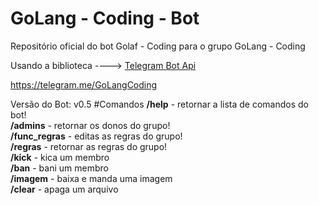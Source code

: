 # GoLang - Coding - Bot
Repositório oficial do bot Golaf - Coding para o grupo GoLang - Coding<p>
Usando a biblioteca ----> <a href="https://github.com/go-telegram-bot-api/telegram-bot-api">Telegram Bot Api</a><p>
https://telegram.me/GoLangCoding<p>
Versão do Bot: v0.5 
#Comandos
<b>/help</b> - retornar a lista de comandos do bot!<br>
<b>/admins</b> - retornar os donos do grupo!<br>
<b>/func_regras</b> - editas as regras do grupo!<br>
<b>/regras</b> - retornar as regras do grupo!<br>
<b>/kick</b> - kica um membro<br>
<b>/ban</b> - bani um membro<br>
<b>/imagem</b> - baixa e manda uma imagem<br>
<b>/clear</b> - apaga um arquivo<br>
